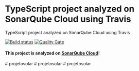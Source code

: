 # TypeScript project analyzed on SonarQube Cloud using Travis
TypeScript project analyzed on SonarQube Cloud using Travis

[![Build status](https://travis-ci.org/SonarSource/sonarcloud_example_typescript-sqscanner-travis.svg?branch=master)](https://travis-ci.org/SonarSource/sonarcloud_example_typescript-sqscanner-travis) [![Quality Gate](https://sonarcloud.io/api/project_badges/measure?project=io.sonarcloud.examples.typescript-sqscanner-travis-project&metric=alert_status)](https://sonarcloud.io/dashboard/index/io.sonarcloud.examples.typescript-sqscanner-travis-project)

#### This project is analyzed on [SonarQube Cloud](https://www.sonarsource.com/products/sonarcloud/)!
#   p r o j e t o s o l a r  
 #   p r o j e t o s o l a r  
 #   p r o j e t o s o l a r  
 